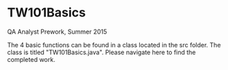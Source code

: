 # TW101Basics
QA Analyst Prework, Summer 2015

The 4 basic functions can be found in a class located in the src folder. The class is titled "TW101Basics.java". 
Please navigate here to find the completed work.
